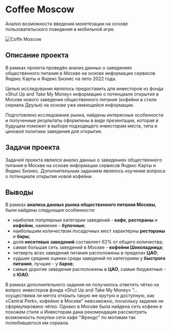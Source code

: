 # Coffee Moscow

Анализ возможности введения монетезации на основе пользовательского поведения в мобильной игре.

![Coffe Moscow](https://github.com/cat-hair-on-my-pants/Student_projects/assets/121228383/3ffa8dca-16e8-4ef7-a82e-8831bba3f110)

## Описание проекта

В рамках проекта проведён анализ данных о заведениях общественного питания в Москве на основе информации сервисов Яндекс Карты и Яндекс Бизнес на лето 2022 года.

Целью исследования являлось предоставить для инвесторов из фонда «Shut Up and Take My Money» информацию о потенциале открытия в Москве нового заведения общественного питания (кофейни в стиле сериала Друзья) на основе уже имеющейся информации.

Подготовлено исследование рынка, найдены интересные особенности и полученные результаты оформлены в виде презентации, которая в будущем поможет в выборе подходящего инвесторам места, типа и ценовой политики заведения для открытия.

## Задачи проекта

Задачей проекта являлся анализ данных о заведениях общественного питания в Москве на основе информации сервисов Яндекс Карты и Яндекс Бизнес. Дополнительным заданием являлось изучение вопроса о потенциале открытия новой кофейни.

## Выводы

В рамках __анализа данных рынка общественного питания Москвы__, были найдены следующие особенности:

* наиболее популярные категории заведений - __кафе__, __рестораны__ и __кофейни__, наименее - __булочные__;
* наибольшим количеством посадочных мест характерны __рестораны__ и __бары__;
* доля __несетевых заведений__ составляет 62% от общего количества;
* самая большая сеть заведений в Москве - __кофейни Шоколадница__;
* четверть всех заведений питания расположены в пределах __ЦАО__;
* худшие средние оценки среди заведений по категориям у __быстрого питания__, лучшие - у __баров__;
* самые дорогие заведения расположены в __ЦАО__, самые бюджетные - в __ЮАО__. 


В рамках дополнительного задания не получилось ответить чётко на вопрос инвесторов фонда «Shut Up and Take My Money» "... осуществима ли мечта открыть такую же крутую и доступную, как «Central Perk», кофейню в Москве" невозможно, поскольку задание не сформулировано чётко. Однако в Москве была найдена сеть кофеен в похожем стиле и Инвесторам дана рекомендация рассмотреть возможность покупки сети кафе "Френдс" по мотивам так полюбившегося им сериала.
